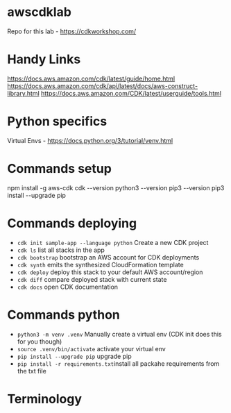 # awscdklab
Repo for this lab - https://cdkworkshop.com/

# Handy Links
https://docs.aws.amazon.com/cdk/latest/guide/home.html
https://docs.aws.amazon.com/cdk/api/latest/docs/aws-construct-library.html
https://docs.aws.amazon.com/CDK/latest/userguide/tools.html

# Python specifics
Virtual Envs - https://docs.python.org/3/tutorial/venv.html

# Commands setup
npm install -g aws-cdk
cdk --version
python3 --version
pip3 --version
pip3 install --upgrade pip

# Commands deploying
 * ```cdk init sample-app --language python``` Create a new CDK project
 * `cdk ls`          list all stacks in the app
 * ```cdk bootstrap``` bootstrap an AWS account for CDK deployments
 * `cdk synth`       emits the synthesized CloudFormation template
 * `cdk deploy`      deploy this stack to your default AWS account/region
 * `cdk diff`        compare deployed stack with current state
 * `cdk docs`        open CDK documentation

# Commands python
 * ```python3 -m venv .venv``` Manually create a virtual env (CDK init does this for you though)
 * ```source .venv/bin/activate``` activate your virtual env
 * ```pip install --upgrade pip``` upgrade pip
 * ```pip install -r requirements.txt```install all packahe requirements from the txt file


# Terminology
